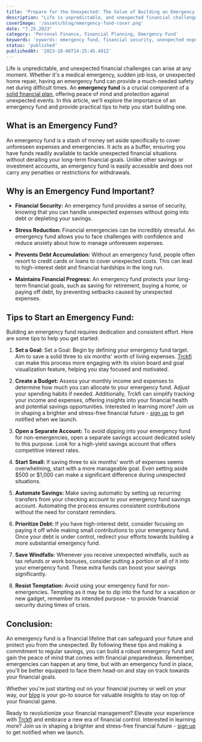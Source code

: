 ```yaml
---
title: 'Prepare for the Unexpected: The Value of Building an Emergency Fund'
description: "Life is unpredictable, and unexpected financial challenges can arise at any moment. Whether it's a medical emergency, sudden job loss, or unexpected home repair, having an emergency fund can provide a much-needed safety net during difficult times. An emergency fund is a crucial component of a solid financial plan, offering peace of mind and protection against unexpected events. In this article, we'll explore the importance of an emergency fund and provide practical tips to help you start building one. Learn how to prepare for the unexpected and take control of your financial future with an emergency fund."
coverImage: '/assets/blog/emergency-fund-cover.png'
date: "7.25.2023"
category: 'Personal Finance, Financial Planning, Emergency Fund'
keywords: 'eywords: emergency fund, financial security, unexpected expenses, financial preparedness, savings, budgeting, financial goals, peace of mind'
status: 'published'
publishedAt: '2023-10-06T14:25:45.491Z'
---
```


Life is unpredictable, and unexpected financial challenges can arise at any moment. Whether it's a medical emergency, sudden job loss, or unexpected home repair, having an emergency fund can provide a much-needed safety net during difficult times. An **emergency fund** is a crucial component of a [solid financial plan](/blog/10-must-know-personal-finance-basics-for-financial-success), offering peace of mind and protection against unexpected events. In this article, we'll explore the importance of an emergency fund and provide practical tips to help you start building one.

## What is an Emergency Fund?

An emergency fund is a stash of money set aside specifically to cover unforeseen expenses and emergencies. It acts as a buffer, ensuring you have funds readily available to tackle unexpected financial situations without derailing your long-term financial goals. Unlike other savings or investment accounts, an emergency fund is easily accessible and does not carry any penalties or restrictions for withdrawals.

## Why is an Emergency Fund Important?

* **Financial Security:** An emergency fund provides a sense of security, knowing that you can handle unexpected expenses without going into debt or depleting your savings.

*  **Stress Reduction:** Financial emergencies can be incredibly stressful. An emergency fund allows you to face challenges with confidence and reduce anxiety about how to manage unforeseen expenses.

* **Prevents Debt Accumulation:** Without an emergency fund, people often resort to credit cards or loans to cover unexpected costs. This can lead to high-interest debt and financial hardships in the long run.

* **Maintains Financial Progress:** An emergency fund protects your long-term financial goals, such as saving for retirement, buying a home, or paying off debt, by preventing setbacks caused by unexpected expenses.

## Tips to Start an Emergency Fund:

Building an emergency fund requires dedication and consistent effort. Here are some tips to help you get started:

1. **Set a Goal:** Set a Goal: Begin by defining your emergency fund target. Aim to save a solid three to six months' worth of living expenses. [Trckfi](/) can make this process more engaging with its vision board and goal visualization feature, helping you stay focused and motivated.

2. **Create a Budget:** Assess your monthly income and expenses to determine how much you can allocate to your emergency fund. Adjust your spending habits if needed. Additionally, Trckfi can simplify tracking your income and expenses, offering insights into your financial health and potential savings opportunities. Interested in learning more? Join us in shaping a brighter and stress-free financial future - [sign up](/#get-notified) to get notified when we launch.

3. **Open a Separate Account:** To avoid dipping into your emergency fund for non-emergencies, open a separate savings account dedicated solely to this purpose. Look for a high-yield savings account that offers competitive interest rates.

4. **Start Small:** If saving three to six months' worth of expenses seems overwhelming, start with a more manageable goal. Even setting aside $500 or $1,000 can make a significant difference during unexpected situations.

5. **Automate Savings:** Make saving automatic by setting up recurring transfers from your checking account to your emergency fund savings account. Automating the process ensures consistent contributions without the need for constant reminders.

6. **Prioritize Debt:** If you have high-interest debt, consider focusing on paying it off while making small contributions to your emergency fund. Once your debt is under control, redirect your efforts towards building a more substantial emergency fund.

7. **Save Windfalls:** Whenever you receive unexpected windfalls, such as tax refunds or work bonuses, consider putting a portion or all of it into your emergency fund. These extra funds can boost your savings significantly.

8. **Resist Temptation:** Avoid using your emergency fund for non-emergencies. Tempting as it may be to dip into the fund for a vacation or new gadget, remember its intended purpose – to provide financial security during times of crisis.

## Conclusion:
An emergency fund is a financial lifeline that can safeguard your future and protect you from the unexpected. By following these tips and making a commitment to regular savings, you can build a robust emergency fund and gain the peace of mind that comes with financial preparedness. Remember, emergencies can happen at any time, but with an emergency fund in place, you'll be better equipped to face them head-on and stay on track towards your financial goals.

Whether you're just starting out on your financial journey or well on your way, our [blog](/blog) is your go-to source for valuable insights to stay on top of your financial game. 

Ready to revolutionize your financial management? Elevate your experience with [Trckfi](/) and embrace a new era of financial control. Interested in learning more? Join us in shaping a brighter and stress-free financial future - [sign up](/#get-notified) to get notified when we launch.

